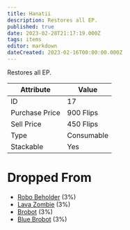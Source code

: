 ```yaml
---
title: Hanatii
description: Restores all EP.
published: true
date: 2023-02-28T21:17:19.000Z
tags: items
editor: markdown
dateCreated: 2023-02-16T00:00:00.000Z
---
```


Restores all EP.

|Attribute|Value|
|-|-|
|ID|17|
|Purchase Price|900 Flips|
|Sell Price|450 Flips|
|Type|Consumable|
|Stackable|Yes|


# Dropped From
 * [Robo Beholder](/monsters/robo-beholder) (3%)
 * [Lava Zombie](/monsters/lava-zombie) (3%)
 * [Brobot](/monsters/brobot) (3%)
 * [Blue Brobot](/monsters/blue-brobot) (3%)
